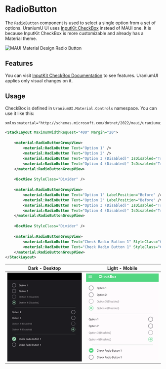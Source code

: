 # RadioButton
The `RadioButton` component is used to select a single option from a set of options. UraniumU UI uses [InputKit CheckBox](https://enisn-projects.io/docs/en/inputkit/latest/components/controls/CheckBox) instead of MAUI one. It is because InputKit CheckBox is more customizable and already has a Material theme.

![MAUI Material Design Radio Button](https://lh3.googleusercontent.com/7IADEr51nTh9IXxTqAYHJ50lpdDR8ZiBLvpAckIhRgD66Xtn-kkX2I8iVx3vZZ8sh6_fAqscCyxkbpdlDdzbRVukOOgB5SHxBXJF9KI=w1064-v0)


## Features

You can visit [InputKit CheckBox Documentation](https://enisn-projects.io/docs/en/inputkit/latest/components/controls/CheckBox) to see features. UraniumUI applies only visual changes on it.


## Usage

CheckBox is defined in `UraniumUI.Material.Controls` namespace. You can use it like this:


```xml
xmlns:material="http://schemas.microsoft.com/dotnet/2022/maui/uraniumui/material"
```

```xml
<StackLayout MaximumWidthRequest="400" Margin="20">

    <material:RadioButtonGroupView>
        <material:RadioButton Text="Option 1" />
        <material:RadioButton Text="Option 2" />
        <material:RadioButton Text="Option 3 (Disabled)" IsDisabled="True" />
        <material:RadioButton Text="Option 4 (Disabled)" IsDisabled="True" IsChecked="True" />
    </material:RadioButtonGroupView>

    <BoxView StyleClass="Divider" />

    <material:RadioButtonGroupView>
        <material:RadioButton Text="Option 1" LabelPosition="Before" />
        <material:RadioButton Text="Option 2" LabelPosition="Before" />
        <material:RadioButton Text="Option 3 (Disabled)" IsDisabled="True" LabelPosition="Before" />
        <material:RadioButton Text="Option 4 (Disabled)" IsDisabled="True" IsChecked="True" LabelPosition="Before" />
    </material:RadioButtonGroupView>

    <BoxView StyleClass="Divider" />

    <material:RadioButtonGroupView>
        <material:RadioButton Text="Check Radio Button 1" StyleClass="CheckRadioButton" IsChecked="True"/>
        <material:RadioButton Text="Check Radio Button 1" StyleClass="CheckRadioButton" />
    </material:RadioButtonGroupView>
</StackLayout>
```

| Dark - Desktop | Light - Mobile |
| --- | --- |
| ![MAUI Material Design RadioButton](images/radiobutton-demo-windows-dark.gif) | ![MAUI Material Design RadioButton](images/radiobutton-demo-android-light.gif)  |